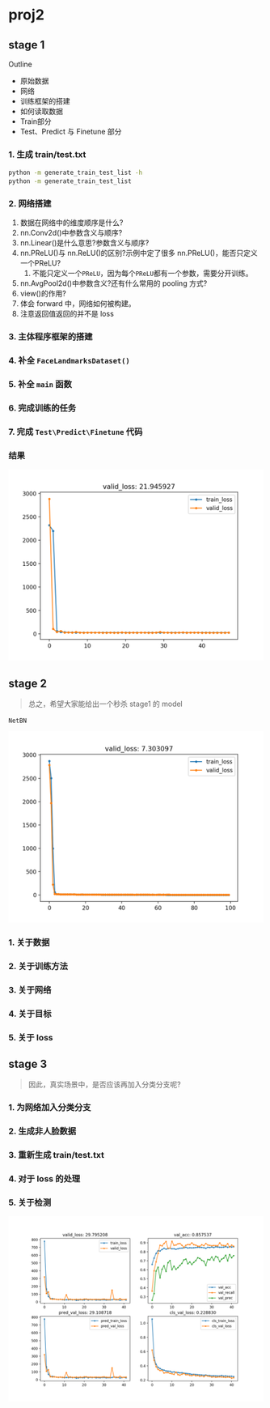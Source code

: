 # proj2

## stage 1

Outline

- 原始数据
- 网络
- 训练框架的搭建
- 如何读取数据
- Train部分
- Test、Predict 与 Finetune 部分

### 1. 生成 train/test.txt

```bash
python -m generate_train_test_list -h
python -m generate_train_test_list
```

### 2. 网络搭建

1. 数据在网络中的维度顺序是什么?
2. nn.Conv2d()中参数含义与顺序?
3. nn.Linear()是什么意思?参数含义与顺序?
4. nn.PReLU()与 nn.ReLU()的区别?示例中定了很多 nn.PReLU()，能否只定义一个PReLU?
   1. 不能只定义一个`PReLU`，因为每个`PReLU`都有一个参数，需要分开训练。
5. nn.AvgPool2d()中参数含义?还有什么常用的 pooling 方式?
6. view()的作用?
7. 体会 forward 中，网络如何被构建。
8. 注意返回值返回的并不是 loss

### 3. 主体程序框架的搭建

### 4. 补全 `FaceLandmarksDataset()`

### 5. 补全 `main` 函数

### 6. 完成训练的任务

### 7. 完成 `Test\Predict\Finetune` 代码

### 结果

![result](results/stage1/XYnKbswu3xMQgWgMmLMNqO/result.png)

## stage 2

> 总之，希望大家能给出一个秒杀 stage1 的 model

`NetBN`

![result](results/stage2/qLD2TuH3S0ZuuMYPwBgvPP/result.png)

### 1. 关于数据

### 2. 关于训练方法

### 3. 关于网络

### 4. 关于目标

### 5. 关于 loss

## stage 3

> 因此，真实场景中，是否应该再加入分类分支呢?

### 1. 为网络加入分类分支

### 2. 生成非人脸数据

### 3. 重新生成 train/test.txt

### 4. 对于 loss 的处理

### 5. 关于检测

![result](results/stage3/iIdJju2t1wfI4TSaPqBbDB/result.png)
